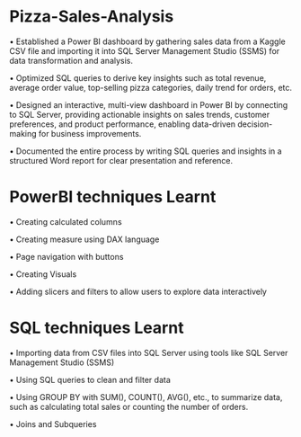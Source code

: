 # Pizza-Sales-Analysis
•	Established a Power BI dashboard by gathering sales data from a Kaggle CSV file and importing it into SQL Server Management Studio (SSMS) for data transformation and analysis.

•	Optimized SQL queries to derive key insights such as total revenue, average order value, top-selling pizza categories, daily trend for orders, etc.

•	Designed an interactive, multi-view dashboard in Power BI by connecting to SQL Server, providing actionable insights on sales trends, customer preferences, and product performance, enabling data-driven decision-making for business improvements.

•	Documented the entire process by writing SQL queries and insights in a structured Word report for clear presentation and reference.


# PowerBI techniques Learnt
• Creating calculated columns

• Creating measure using DAX language

• Page navigation with buttons

• Creating Visuals

• Adding slicers and filters to allow users to explore data interactively


# SQL techniques Learnt
• Importing data from CSV files into SQL Server using tools like SQL Server Management Studio (SSMS)

• Using SQL queries to clean and filter data

• Using GROUP BY with SUM(), COUNT(), AVG(), etc., to summarize data, such as calculating total sales or counting the number of orders.

• Joins and Subqueries
